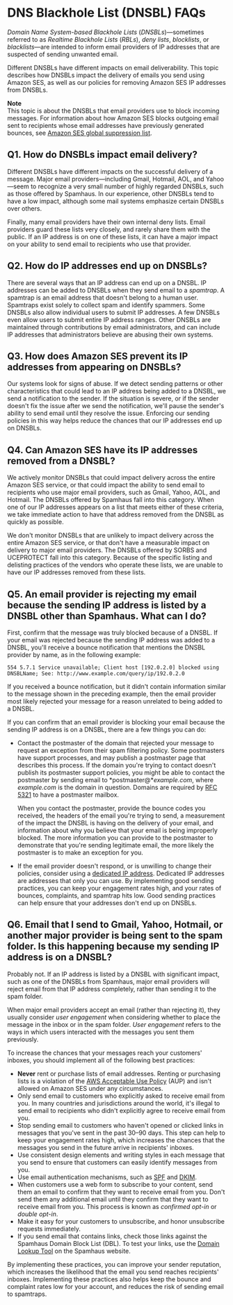 # DNS Blackhole List \(DNSBL\) FAQs<a name="faqs-dnsbls"></a>

*Domain Name System\-based Blackhole Lists* \(*DNSBLs*\)—sometimes referred to as *Realtime Blackhole Lists* \(*RBLs*\), *deny lists*, *blocklists*, or *blacklists*—are intended to inform email providers of IP addresses that are suspected of sending unwanted email\.

Different DNSBLs have different impacts on email deliverability\. This topic describes how DNSBLs impact the delivery of emails you send using Amazon SES, as well as our policies for removing Amazon SES IP addresses from DNSBLs\.

**Note**  
This topic is about the DNSBLs that email providers use to block incoming messages\. For information about how Amazon SES blocks outgoing email sent to recipients whose email addresses have previously generated bounces, see [Amazon SES global suppression list](sending-email-global-suppression-list.md)\.

## Q1\. How do DNSBLs impact email delivery?<a name="bl-q1"></a>

Different DNSBLs have different impacts on the successful delivery of a message\. Major email providers—including Gmail, Hotmail, AOL, and Yahoo—seem to recognize a very small number of highly regarded DNSBLs, such as those offered by Spamhaus\. In our experience, other DNSBLs tend to have a low impact, although some mail systems emphasize certain DNSBLs over others\.

Finally, many email providers have their own internal deny lists\. Email providers guard these lists very closely, and rarely share them with the public\. If an IP address is on one of these lists, it can have a major impact on your ability to send email to recipients who use that provider\.

## Q2\. How do IP addresses end up on DNSBLs?<a name="bl-q2"></a>

There are several ways that an IP address can end up on a DNSBL\. IP addresses can be added to DNSBLs when they send email to a *spamtrap*\. A spamtrap is an email address that doesn't belong to a human user\. Spamtraps exist solely to collect spam and identify spammers\. Some DNSBLs also allow individual users to submit IP addresses\. A few DNSBLs even allow users to submit entire IP address ranges\. Other DNSBLs are maintained through contributions by email administrators, and can include IP addresses that administrators believe are abusing their own systems\.

## Q3\. How does Amazon SES prevent its IP addresses from appearing on DNSBLs?<a name="bl-q3"></a>

Our systems look for signs of abuse\. If we detect sending patterns or other characteristics that could lead to an IP address being added to a DNSBL, we send a notification to the sender\. If the situation is severe, or if the sender doesn't fix the issue after we send the notification, we'll pause the sender's ability to send email until they resolve the issue\. Enforcing our sending policies in this way helps reduce the chances that our IP addresses end up on DNSBLs\.

## Q4\. Can Amazon SES have its IP addresses removed from a DNSBL?<a name="bl-q4"></a>

We actively monitor DNSBLs that could impact delivery across the entire Amazon SES service, or that could impact the ability to send email to recipients who use major email providers, such as Gmail, Yahoo, AOL, and Hotmail\. The DNSBLs offered by Spamhaus fall into this category\. When one of our IP addresses appears on a list that meets either of these criteria, we take immediate action to have that address removed from the DNSBL as quickly as possible\.

We don't monitor DNSBLs that are unlikely to impact delivery across the entire Amazon SES service, or that don't have a measurable impact on delivery to major email providers\. The DNSBLs offered by SORBS and UCEPROTECT fall into this category\. Because of the specific listing and delisting practices of the vendors who operate these lists, we are unable to have our IP addresses removed from these lists\.

## Q5\. An email provider is rejecting my email because the sending IP address is listed by a DNSBL other than Spamhaus\. What can I do?<a name="bl-q5"></a>

First, confirm that the message was truly blocked because of a DNSBL\. If your email was rejected because the sending IP address was added to a DNSBL, you'll receive a bounce notification that mentions the DNSBL provider by name, as in the following example:

```
554 5.7.1 Service unavailable; Client host [192.0.2.0] blocked using DNSBLName; See: http://www.example.com/query/ip/192.0.2.0
```

If you received a bounce notification, but it didn't contain information similar to the message shown in the preceding example, then the email provider most likely rejected your message for a reason unrelated to being added to a DNSBL\.

If you can confirm that an email provider is blocking your email because the sending IP address is on a DNSBL, there are a few things you can do:
+ Contact the postmaster of the domain that rejected your message to request an exception from their spam filtering policy\. Some postmasters have support processes, and may publish a postmaster page that describes this process\. If the domain you're trying to contact doesn't publish its postmaster support policies, you might be able to contact the postmaster by sending email to *postmaster@**example\.com*, where *example\.com* is the domain in question\. Domains are required by [RFC 5321](https://tools.ietf.org/html/rfc5321) to have a postmaster mailbox\. 

  When you contact the postmaster, provide the bounce codes you received, the headers of the email you're trying to send, a measurement of the impact the DNSBL is having on the delivery of your email, and information about why you believe that your email is being improperly blocked\. The more information you can provide to the postmaster to demonstrate that you're sending legitimate email, the more likely the postmaster is to make an exception for you\.
+ If the email provider doesn't respond, or is unwilling to change their policies, consider using a [dedicated IP address](dedicated-ip.md)\. Dedicated IP addresses are addresses that only you can use\. By implementing good sending practices, you can keep your engagement rates high, and your rates of bounces, complaints, and spamtrap hits low\. Good sending practices can help ensure that your addresses don't end up on DNSBLs\.

## Q6\. Email that I send to Gmail, Yahoo, Hotmail, or another major provider is being sent to the spam folder\. Is this happening because my sending IP address is on a DNSBL?<a name="bl-q6"></a>

Probably not\. If an IP address is listed by a DNSBL with significant impact, such as one of the DNSBLs from Spamhaus, major email providers will reject email from that IP address completely, rather than sending it to the spam folder\.

When major email providers accept an email \(rather than rejecting it\), they usually consider *user engagement* when considering whether to place the message in the inbox or in the spam folder\. *User engagement* refers to the ways in which users interacted with the messages you sent them previously\.

To increase the chances that your messages reach your customers' inboxes, you should implement all of the following best practices:
+ **Never** rent or purchase lists of email addresses\. Renting or purchasing lists is a violation of the [AWS Acceptable Use Policy](https://aws.amazon.com/aup) \(AUP\) and isn't allowed on Amazon SES under any circumstances\.
+ Only send email to customers who explicitly asked to receive email from you\. In many countries and jurisdictions around the world, it's illegal to send email to recipients who didn't explicitly agree to receive email from you\. 
+ Stop sending email to customers who haven't opened or clicked links in messages that you've sent in the past 30–90 days\. This step can help to keep your engagement rates high, which increases the chances that the messages you send in the future arrive in recipients' inboxes\.
+ Use consistent design elements and writing styles in each message that you send to ensure that customers can easily identify messages from you\.
+ Use email authentication mechanisms, such as [SPF](send-email-authentication-spf.md) and [DKIM](send-email-authentication-dkim.md)\.
+ When customers use a web form to subscribe to your content, send them an email to confirm that they want to receive email from you\. Don't send them any additional email until they confirm that they want to receive email from you\. This process is known as *confirmed opt\-in* or *double opt\-in*\.
+ Make it easy for your customers to unsubscribe, and honor unsubscribe requests immediately\.
+ If you send email that contains links, check those links against the Spamhaus Domain Block List \(DBL\)\. To test your links, use the [Domain Lookup Tool](https://www.spamhaus.org/lookup/) on the Spamhaus website\.

By implementing these practices, you can improve your sender reputation, which increases the likelihood that the email you send reaches recipients' inboxes\. Implementing these practices also helps keep the bounce and complaint rates low for your account, and reduces the risk of sending email to spamtraps\.